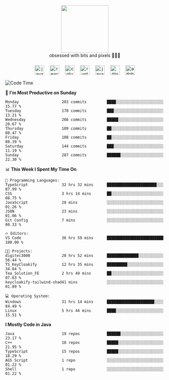 


  <div align="center">
    
   <img src = "https://i.postimg.cc/W1R4TF4j/d6kpuve-c97567cf-518b-4b86-a271-5c89d88d22f7.gif"  width=150px height=150px />
 </div>

<div align="center">
  obsessed with bits and pixels 🧑‍💻🎨
</div>

  ###
<div align="center">
 <img src="https://cdn.jsdelivr.net/gh/devicons/devicon/icons/javascript/javascript-original.svg" height="30" alt="javascript logo"  />
  <img width="10" />
  <img src="https://cdn.jsdelivr.net/gh/devicons/devicon/icons/react/react-original.svg" height="30" alt="react logo"  />
  <img width="10" />
   <!--<img src="https://cdn.jsdelivr.net/gh/devicons/devicon/icons/nodejs/nodejs-original.svg" height="30" alt="nodejs logo"  />
  <img width="10" />
 <img src="https://cdn.jsdelivr.net/gh/devicons/devicon/icons/flutter/flutter-original.svg" height="30" alt="flutter logo"  />
 <img width="10" />-->
  <img src="https://cdn.jsdelivr.net/gh/devicons/devicon/icons/cplusplus/cplusplus-original.svg" height="30" alt="cpluplus logo"  />
  <img width="10" />
    <img src="https://cdn.jsdelivr.net/gh/devicons/devicon/icons/rust/rust-original.svg" height="30" alt="rust logo"  />
  <img width="10" />
  <img src="https://cdn.jsdelivr.net/gh/devicons/devicon/icons/java/java-original.svg" height="30" alt="java logo"  />
  <img width="10" />
  <img src="https://skillicons.dev/icons?i=mysql" height="30" alt="mysql logo"  />
  <img width="10" />
  <img src="https://skillicons.dev/icons?i=pr" height="30" alt="adobepremierepro logo"  />
</div>

<!--START_SECTION:waka-->
![Code Time](http://img.shields.io/badge/Code%20Time-2%2C183%20hrs%206%20mins-blue)

📅 **I'm Most Productive on Sunday** 

```text
Monday                   203 commits         ████░░░░░░░░░░░░░░░░░░░░░   15.77 % 
Tuesday                  170 commits         ███░░░░░░░░░░░░░░░░░░░░░░   13.21 % 
Wednesday                266 commits         █████░░░░░░░░░░░░░░░░░░░░   20.67 % 
Thursday                 109 commits         ██░░░░░░░░░░░░░░░░░░░░░░░   08.47 % 
Friday                   108 commits         ██░░░░░░░░░░░░░░░░░░░░░░░   08.39 % 
Saturday                 144 commits         ███░░░░░░░░░░░░░░░░░░░░░░   11.19 % 
Sunday                   287 commits         ██████░░░░░░░░░░░░░░░░░░░   22.30 % 
```


📊 **This Week I Spent My Time On** 

```text
💬 Programming Languages: 
TypeScript               32 hrs 32 mins      ██████████████████████░░░   87.99 % 
CSS                      3 hrs 14 mins       ██░░░░░░░░░░░░░░░░░░░░░░░   08.75 % 
JavaScript               28 mins             ░░░░░░░░░░░░░░░░░░░░░░░░░   01.26 % 
JSON                     23 mins             ░░░░░░░░░░░░░░░░░░░░░░░░░   01.06 % 
Git Config               7 mins              ░░░░░░░░░░░░░░░░░░░░░░░░░   00.33 % 

🔥 Editors: 
VS Code                  36 hrs 59 mins      █████████████████████████   100.00 % 

🐱‍💻 Projects: 
digitec3000              20 hrs 52 mins      ██████████████░░░░░░░░░░░   56.44 % 
TS_KeyCloakify           12 hrs 35 mins      █████████░░░░░░░░░░░░░░░░   34.04 % 
Tea_Solution_FE          2 hrs 49 mins       ██░░░░░░░░░░░░░░░░░░░░░░░   07.63 % 
keycloakify-tailwind-shad41 mins             ░░░░░░░░░░░░░░░░░░░░░░░░░   01.89 % 

💻 Operating System: 
Windows                  31 hrs 14 mins      █████████████████████░░░░   84.49 % 
Linux                    5 hrs 44 mins       ████░░░░░░░░░░░░░░░░░░░░░   15.51 % 
```

**I Mostly Code in Java** 

```text
Java                     19 repos            ██████░░░░░░░░░░░░░░░░░░░   23.17 % 
C++                      18 repos            █████░░░░░░░░░░░░░░░░░░░░   21.95 % 
TypeScript               15 repos            █████░░░░░░░░░░░░░░░░░░░░   18.29 % 
AGS Script               1 repo              ░░░░░░░░░░░░░░░░░░░░░░░░░   01.22 % 
Shell                    1 repo              ░░░░░░░░░░░░░░░░░░░░░░░░░   01.22 % 
```




<!--END_SECTION:waka-->
